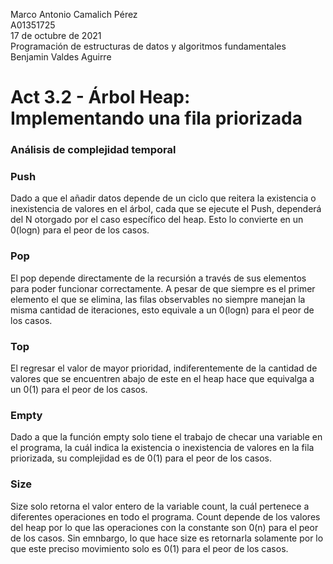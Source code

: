   Marco Antonio Camalich Pérez<br />
  A01351725<br />
  17 de octubre de 2021<br />
  Programación de estructuras de datos y algoritmos fundamentales<br />
  Benjamin Valdes Aguirre<br />
 # Act 3.2 - Árbol Heap: Implementando una fila priorizada<br />
   
### Análisis de complejidad temporal
### Push
Dado a que el añadir datos depende de un ciclo que reitera la existencia o inexistencia de valores en el árbol, cada que se ejecute el Push, dependerá del N otorgado por el caso específico del heap. Esto lo convierte en un 0(logn) para el peor de los casos.

### Pop
El pop depende directamente de la recursión a través de sus elementos para poder funcionar correctamente. A pesar de que siempre es el primer elemento el que se elimina, las filas observables no siempre manejan la misma cantidad de iteraciones, esto equivale a un 0(logn) para el peor de los casos.

### Top
El regresar el valor de mayor prioridad, indiferentemente de la cantidad de valores que se encuentren abajo de este en el heap hace que equivalga a un 0(1) para el peor de los casos.

### Empty
Dado a que la función empty solo tiene el trabajo de checar una variable en el programa, la cuál indica la existencia o inexistencia de valores en la fila priorizada, su complejidad es de 0(1) para el peor de los casos.

### Size
Size solo retorna el valor entero de la variable count, la cuál pertenece a diferentes operaciones en todo el programa. Count depende de los valores del heap por lo que las operaciones con la constante son 0(n) para el peor de los casos. Sin emnbargo, lo que hace size es retornarla solamente por lo que este preciso movimiento solo es 0(1) para el peor de los casos.
